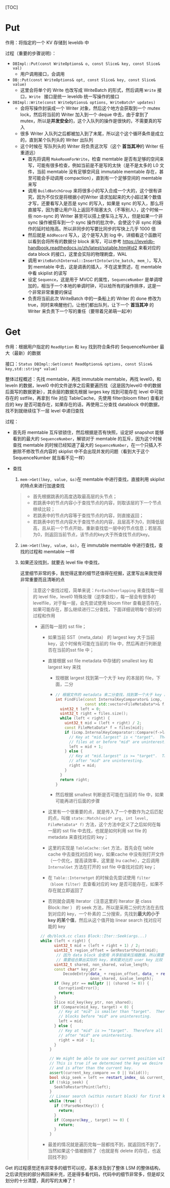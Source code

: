 [TOC]

# Put

作用：将指定的一个 KV 存储到 leveldb 中

过程（重要的步骤说明）：

* `DBImpl::Put(const WriteOptions& o, const Slice& key, const Slice& val)` 
  * 用户调用接口，会调用 
* `DB::Put(const WriteOptions& opt, const Slice& key, const Slice& value)`
  * 这里会将单个的 Write 也改写成 WriteBatch 的形式，然后调用 `Write` 接口，`Write ` 接口是统一 leveldb 统一写操作的接口
* `DBImpl::Write(const WriteOptions& options, WriteBatch* updates)`
  * 会将写操作封装成一个 Writer 对象，然后这个地方会获取到一个 mutex lock，然后将当前的 Writer 加入到一个 deque 中去，由于拿到了 mutex，所以是**并发安全**的，这个入队列的操作是很快的，不需要真的写入
  * 很多 Writer 入队列之后都被加入到了末尾，所以这个这个循环条件是成立的，直到某个队列头的 Writer 出队列
  * 这个时候在 写队列头的 Writer 将负责这次写（这个 **首当其冲**的 Writer 任重道远）
    * 首先将调用 `MakeRoomForWrite`，检查 memtable 是否有足够的空间来写，可能有很多检查，例如当前是不是写的太快（是不是太多的 L0 文件，当前 memtable 没有足够空间且 immutable memtable 存在，甚至可能会手动调用 compaction），直到有一个足够空间的 memtable 来写
    * 调用 `BuildBatchGroup` 来将很多小的写入合成一个大的，这个很有讲究，因为不仅仅是将根据小的Writer 请求加起来的大小超过某个数值才写，还要看写入是否是 sync 的写入，如果是 sync 的写入，那么将直接写，因为要让用户马上返回不阻塞太久（不等别人），这个时候一些 non-sync 的 Writer 甚至可以搭上便车马上写入，但是如果一个非 sync 操作被搭车到一个 sync 操作的批次中，会使这个非 sync 的操作的延时给拖高。所以非同步的写要比同步的写快上几乎 1000 倍
    * 然后就是 `AddRecord` 写入，这个是写入到 log 中，详细看这个函数可以看到会将所有的数据分 block 来写，可以参考 https://leveldb-handbook.readthedocs.io/zh/latest/sstable.html#id2 来看对应的 data block 的接口，这里会实际的物理刷盘，WAL
    * 调用 `WriteBatchInternal::InsertInto(write_batch, mem_)`，写入到 memtable 中去，这是调表的插入，不在这里赘述，在 memtable 中看 skiplist 的读写
    * 设定 `Sequence`，这是用于 MVCC 的属性，`SequenceNumber` 是单调增加的，相当于一个本地的单调时钟，可以给所有的操作排序，这是一个非常非常重要的保证
    * 负责将当前此次 WriteBatch 中的一条船上的 Writer 的 done 修改为 true，同时来唤醒他们，让他们都出队列，让下一个 **首当其冲** 的 Writer 来负责下一个写的重任（要带着兄弟萌一起冲）



# Get

作用：根据用户指定的 `ReadOption` 和 `key` 找到符合条件的 SequenceNumber 最大（最新）的数据

接口：`Status DBImpl::Get(const ReadOptions& options, const Slice& key,std::string* value)`

整体过程概述：先找 memtable，再找 immutable memtable，再找 level0，和 leveln 的数据，level0 中的文件逆序之后需要遍历找（这是因为level0 中的数据 后面写的数据更新），其余层的数据先根据 larges key 找到可能存在 level 中可能存在的 sstfile，再拿到 file 对应 TableCache，先使用 filter(bloom filter) 查看对应的 key 是否可能存在，如果存在的话，再使用二分查找 datablock 中的数据，找不到就继续往下一层 level 中递归查找

过程：

* 首先将 memtable 互斥锁锁住，然后根据是否有快照，设定好 snapshot 能够看到的最大的 `SequenceNumber`，解锁对于 memtable 的互斥，因为这个时候查找 memtable 的时候已经知道了最大的 `SequenceNumber`，在一个只插入不删除不修改节点内容的 skiplist 中不会出现并发的问题（看到大于这个 SequenceNumber 就当看不见一样）
* 查找
  1. `mem->Get(lkey, value, &s)`在 memtable 中进行查找，直接利用 skiplist 的特点来进行加速查找

  > - 首先根据跳表的高度选取最高层的头节点；
  > - 若跳表中的节点内容小于查找节点的内容，则取该层的下一个节点继续比较；
  > - 若跳表中的节点内容等于查找节点的内容，则直接返回；
  > - 若跳表中的节点内容大于查找节点的内容，且层高不为0，则降低层高，且从前一个节点开始，重新查找低一层中的节点信息；若层高为0，则返回当前节点，该节点的key大于所查找节点的key。

  2. `imm->Get(lkey, value, &s)`，在 immutable memtable 中进行查找，查找的过程和 memtable 一样

  3. 如果还没找到，就要去 level file 中查找，

     这里细节非常的多，我觉得这里的细节还值得在挖掘，这里写出来我觉得非常重要而且清晰的点

     > 注意这个查找过程，简单来说：`ForEachOverlapping` 来查找每一层的 level file，level0 特殊处理（逆序查找），每一层会有很多的 levelfile，对于每一层，会先尝试使用 bloom filter 查看是否存在，如果可能存在，那么继续进行二分查找，下面详细说明每个部分的过程和作用
     >
     > * 遍历每一层的 sst file；
     >
     >   * 如果当前 SST（meta_data） 的 largest key 大于当前 key，这个时候有可能在当前的 file 中，然后再进行判断是否在当前的sst  file 中；
     >
     >   * 直接根据 sst file metadata 中存储的 smallest key 和 largest key 来找
     >
     >     * 现根据 largest 找到第一个大于 key 的本层的 file，下面，二分
     >
     >     * ```c++
     >       // 根据文件的 metadata 来二分查找，找到第一个大于 key 的 level file，如果不存在那么就会出现 right == files.size()
     >       int FindFile(const InternalKeyComparator& icmp,
     >                    const std::vector<FileMetaData*>& files, const Slice& key) {
     >         uint32_t left = 0;
     >         uint32_t right = files.size();
     >         while (left < right) {
     >           uint32_t mid = (left + right) / 2;
     >           const FileMetaData* f = files[mid];
     >           if (icmp.InternalKeyComparator::Compare(f->largest.Encode(), key) < 0) {
     >             // Key at "mid.largest" is < "target".  Therefore all
     >             // files at or before "mid" are uninteresting.
     >             left = mid + 1;
     >           } else {
     >             // Key at "mid.largest" is >= "target".  Therefore all files
     >             // after "mid" are uninteresting.
     >             right = mid;
     >           }
     >         }
     >         return right;
     >       }
     >       ```
     >
     >     * 然后根据 smallest 判断是否可能在当前的 file 中，如果可能再进行后面的步骤
     >
     >   * 这里有一个很重要的点，就是传入了一个参数作为之后匹配的点，叫做 `state::Match(void* arg, int level, FileMetaData* f)` 方法，这个方法中定义了之后如何在每一层的 sst file 中去找，也就是如何利用 sst file 的 metadata 来查找对应的 key；
     >
     >   * 这里的实现是 `TableCache::Get` 方法，首先会在 table cache 中去查找对应的 key，如果cache 中没有则打开文件（一个优化，提高读效率，这里是 lru cache），之后调用 `InternalGet` 方法在打开的 sst file 中查找对应的 key；
     >
     >   * 在 `Table::Internetget` 的时候会先尝试使用 `filter（bloom filter）`去查看对应的 key 是否可能存在，如果不存在就立即返回了
     >
     >   * 否则就会调用 Iterator（注意这里的 Iterator 是 class Block::Iter ） 的 seek 方法，所以是采用二分的方法在去找到对应的 key，一个朴素的 二分搜索，先找到**最大的小于 key 的某个值**，然后从这个值开始 linear search 找对应可能的 key
     >
     >   ```c++
     >   // db/block.cc class Block::Iter::Seek(args...)
     >   while (left < right) {
     >         uint32_t mid = (left + right + 1) / 2;
     >         uint32_t region_offset = GetRestartPoint(mid);
     >          // 因为 data block 会使用 共享前缀来压缩数据，所以需要计算出 restartpoint
     >          // 需要组合算出实际的 key，来和要对比的 user key 比较
     >         uint32_t shared, non_shared, value_length; 
     >         const char* key_ptr =
     >             DecodeEntry(data_ + region_offset, data_ + restarts_, &shared,
     >                         &non_shared, &value_length);  
     >         if (key_ptr == nullptr || (shared != 0)) {
     >           CorruptionError();
     >           return;
     >         }
     >         Slice mid_key(key_ptr, non_shared);
     >         if (Compare(mid_key, target) < 0) {
     >           // Key at "mid" is smaller than "target".  Therefore all
     >           // blocks before "mid" are uninteresting.
     >           left = mid;
     >         } else {
     >           // Key at "mid" is >= "target".  Therefore all blocks at or
     >           // after "mid" are uninteresting.
     >           right = mid - 1;
     >         }
     >       }
     >   
     >       // We might be able to use our current position within the restart block.
     >       // This is true if we determined the key we desire is in the current block
     >       // and is after than the current key.
     >       assert(current_key_compare == 0 || Valid());
     >       bool skip_seek = left == restart_index_ && current_key_compare < 0;
     >       if (!skip_seek) {
     >         SeekToRestartPoint(left);
     >       }
     >       // Linear search (within restart block) for first key >= target
     >       while (true) {
     >         if (!ParseNextKey()) {
     >           return;
     >         }
     >         if (Compare(key_, target) >= 0) {
     >           return;
     >         }
     >       }
     >   ```
     >
     >   * 最差的情况就是遍历完每一层都找不到，就返回找不到了，当然如果这个值被删除了（也就是有 delete 的存在，也返回找不到）

Get 的过程感觉还有非常多的细节可以挖，基本涉及到了整体 LSM 的整体结构，之后读完别的部分再回来补充，还是得多看代码，代码中的细节非常多，但是却又划分的十分清楚，真的写的太棒了！

